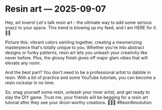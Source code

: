 # Resin art — 2025-09-07

Hey, art lovers! Let's talk resin art - the ultimate way to add some serious snazz to your space. This trend is blowing up my feed, and I am HERE for it. 🎨✨

Picture this: vibrant colors swirling together, creating a mesmerizing masterpiece that's totally unique to you. Whether you're into abstract designs or funky patterns, resin art lets you unleash your creativity like never before. Plus, the glossy finish gives off major glam vibes that will elevate any room.

And the best part? You don't need to be a professional artist to dabble in resin. With a bit of practice and some YouTube tutorials, you can become a resin rockstar in no time.

So, snag yourself some resin, unleash your inner artist, and get ready to slay the DIY game. Trust me, your friends will be begging for a resin art tutorial after they see your drool-worthy creations. 💅🏼💫 #ResinRevolution
